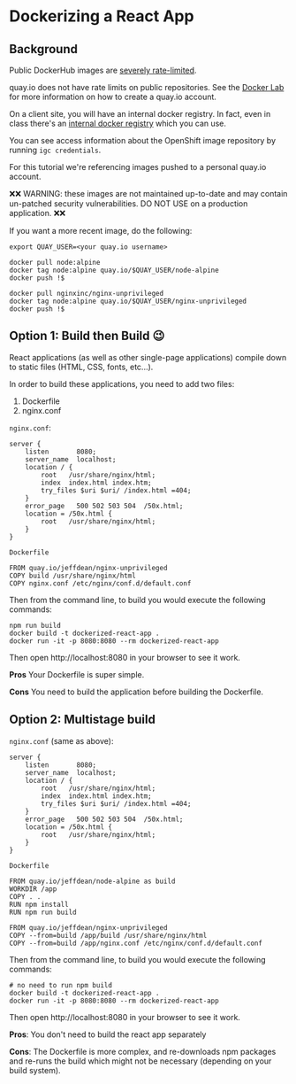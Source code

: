 # Dockerizing a React App

## Background

Public DockerHub images are [severely rate-limited](https://www.docker.com/increase-rate-limits).

quay.io does not have rate limits on public repositories. See the [Docker Lab](https://cloudnative101.dev/lectures/containers/activities/) for more information on how to create a quay.io account.

On a client site, you will have an internal docker registry. In fact, even in class there's an [internal docker registry](https://docs.openshift.com/container-platform/3.3/install_config/registry/accessing_registry.html) which you can use.

You can see access information about the OpenShift image repository by running `igc credentials`.

For this tutorial we're referencing images pushed to a personal quay.io account.

❌️❌ WARNING: these images are not maintained up-to-date and may contain un-patched security vulnerabilities. DO NOT USE on a production application. ❌❌

If you want a more recent image, do the following:

```
export QUAY_USER=<your quay.io username>

docker pull node:alpine
docker tag node:alpine quay.io/$QUAY_USER/node-alpine
docker push !$

docker pull nginxinc/nginx-unprivileged
docker tag node:alpine quay.io/$QUAY_USER/nginx-unprivileged
docker push !$
```

## Option 1: Build then Build 😉

React applications (as well as other single-page applications) compile down to static files (HTML, CSS, fonts, etc...).

In order to build these applications, you need to add two files:

1. Dockerfile
1. nginx.conf

`nginx.conf`:

```
server {
    listen       8080;
    server_name  localhost;
    location / {
        root   /usr/share/nginx/html;
        index  index.html index.htm;
        try_files $uri $uri/ /index.html =404;
    }
    error_page   500 502 503 504  /50x.html;
    location = /50x.html {
        root   /usr/share/nginx/html;
    }
}
```

`Dockerfile`

```
FROM quay.io/jeffdean/nginx-unprivileged
COPY build /usr/share/nginx/html
COPY nginx.conf /etc/nginx/conf.d/default.conf
```

Then from the command line, to build you would execute the following commands:

```
npm run build
docker build -t dockerized-react-app .
docker run -it -p 8080:8080 --rm dockerized-react-app
```

Then open http://localhost:8080 in your browser to see it work.

**Pros** Your Dockerfile is super simple.

**Cons** You need to build the application before building the Dockerfile.

## Option 2: Multistage build

`nginx.conf` (same as above):

```
server {
    listen       8080;
    server_name  localhost;
    location / {
        root   /usr/share/nginx/html;
        index  index.html index.htm;
        try_files $uri $uri/ /index.html =404;
    }
    error_page   500 502 503 504  /50x.html;
    location = /50x.html {
        root   /usr/share/nginx/html;
    }
}
```

`Dockerfile`

```
FROM quay.io/jeffdean/node-alpine as build
WORKDIR /app
COPY . .
RUN npm install
RUN npm run build

FROM quay.io/jeffdean/nginx-unprivileged
COPY --from=build /app/build /usr/share/nginx/html
COPY --from=build /app/nginx.conf /etc/nginx/conf.d/default.conf
```

Then from the command line, to build you would execute the following commands:

```
# no need to run npm build
docker build -t dockerized-react-app .
docker run -it -p 8080:8080 --rm dockerized-react-app
```

Then open http://localhost:8080 in your browser to see it work.

**Pros**: You don't need to build the react app separately

**Cons**: The Dockerfile is more complex, and re-downloads npm packages and re-runs the build which might not be necessary (depending on your build system).
